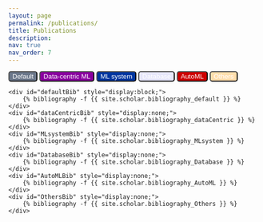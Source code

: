 ```yaml
---
layout: page
permalink: /publications/
title: Publications
description: 
nav: true
nav_order: 7
---
```

<!-- _pages/publications.md -->
<div class="publications">
    <!-- <div>machine learning</div> -->
    <button style="display: inline-block; background-color: #6A7689; color: #FFFFFF; border-radius: 5px; outline: none;" 
    onclick="changeBibliography('defaultBib')">
        Default
    </button>
    <button style="display: inline-block; background-color: #89009F; color: #FFFFFF; border-radius: 5px; outline: none;" 
    onclick="changeBibliography('dataCentricBib')">
        Data-centric ML
    </button>
    <button style="display: inline-block; background-color: #00369f; color: #FFFFFF; border-radius: 5px; outline: none;" 
    onclick="changeBibliography('MLsystemBib')">
        ML system
    </button>
    <button style="display: inline-block; background-color: #e6e6fa; color: #FFFFFF; border-radius: 5px; outline: none;" 
    onclick="changeBibliography('DatabaseBib')">
        Database
    </button>
    <button style="display: inline-block; background-color: #cd0000; color: #FFFFFF; border-radius: 5px; outline: none;" 
    onclick="changeBibliography('AutoMLBib')">
        AutoML
    </button>
    <button style="display: inline-block; background-color: #ffdead; color: #FFFFFF; border-radius: 5px; outline: none;" 
    onclick="changeBibliography('OthersBib')">
        Others
    </button>
    
    <div id="defaultBib" style="display:block;">
        {% bibliography -f {{ site.scholar.bibliography_default }} %}
    </div>
    <div id="dataCentricBib" style="display:none;">
        {% bibliography -f {{ site.scholar.bibliography_dataCentric }} %}
    </div>
    <div id="MLsystemBib" style="display:none;">
        {% bibliography -f {{ site.scholar.bibliography_MLsystem }} %}
    </div>
    <div id="DatabaseBib" style="display:none;">
        {% bibliography -f {{ site.scholar.bibliography_Database }} %}
    </div>
    <div id="AutoMLBib" style="display:none;">
        {% bibliography -f {{ site.scholar.bibliography_AutoML }} %}
    </div>
    <div id="OthersBib" style="display:none;">
        {% bibliography -f {{ site.scholar.bibliography_Others }} %}
    </div>
</div>

<script>
    function changeBibliography(choice) {
        document.getElementById("defaultBib").style.display = "none";
        document.getElementById("dataCentricBib").style.display = "none";
        document.getElementById("MLsystemBib").style.display = "none";
        document.getElementById("DatabaseBib").style.display = "none";
        document.getElementById("AutoMLBib").style.display = "none";
        document.getElementById("OthersBib").style.display = "none";

        document.getElementById(choice).style.display = "block";
    }
</script>

